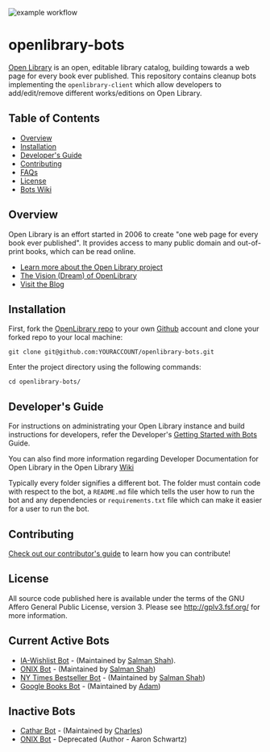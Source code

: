 ![example workflow](https://github.com/internetarchive/openlibrary-bots/actions/workflows/lint_python.yml/badge.svg)

# openlibrary-bots

[Open Library](https://openlibrary.org) is an open, editable library catalog, building towards a web page for every book ever published. This repository contains cleanup bots implementing the `openlibrary-client` which allow developers to add/edit/remove different works/editions on Open Library.

## Table of Contents
   - [Overview](#overview)
   - [Installation](#installation)
   - [Developer's Guide](#developers-guide)
   - [Contributing](#contributing)
   - [FAQs](https://openlibrary.org/help/faq)
   - [License](#license)
   - [Bots Wiki](https://github.com/internetarchive/openlibrary-bots/wiki)

## Overview

Open Library is an effort started in 2006 to create "one web page for every book ever published". It provides access to many public domain and out-of-print books, which can be read online.

- [Learn more about the Open Library project](https://openlibrary.org/about)
- [The Vision (Dream) of OpenLibrary](https://openlibrary.org/about/vision)
- [Visit the Blog](http://blog.openlibrary.org)

## Installation

First, fork the [OpenLibrary repo](https://github.com/internetarchive/openlibrary-bots) to your own [Github](https://www.github.com) account and clone your forked repo to your local machine:

```
git clone git@github.com:YOURACCOUNT/openlibrary-bots.git
```

Enter the project directory using the following commands:
```
cd openlibrary-bots/
```

## Developer's Guide

For instructions on administrating your Open Library instance and build instructions for developers, refer the Developer's [Getting Started with Bots](https://github.com/internetarchive/openlibrary/wiki/Writing-Bots) Guide.

You can also find more information regarding Developer Documentation for Open Library in the Open Library [Wiki](https://github.com/internetarchive/openlibrary/wiki/)

Typically every folder signifies a different bot. The folder must contain code with respect to the bot, a `README.md` file which tells the user how to run the bot and any dependencies or `requirements.txt` file which can make it easier for a user to run the bot.

## Contributing

[Check out our contributor's guide](CONTRIBUTING.md) to learn how you can contribute!

## License

All source code published here is available under the terms of the GNU Affero General Public License, version 3. Please see http://gplv3.fsf.org/ for more information.

## Current Active Bots
- [IA-Wishlist Bot](ia-wishlist-bot/README.md) - (Maintained by [Salman Shah](https://github.com/salman-bhai)).
- [ONIX Bot](onix-bot/README.md) - (Maintained by [Salman Shah](https://github.com/salman-bhai))
- [NY Times Bestseller Bot](NY-Times-Bestseller-Bot/README.md) - (Maintained by [Salman Shah](https://github.com/salman-bhai))
- [Google Books Bot](google-books-bot/README.md) - (Maintained by [Adam](https://github.com/adamreis))

## Inactive Bots
- [Cathar Bot](https://github.com/hornc/catharbot) - (Maintained by [Charles](https://github.com/hornc))
- [ONIX Bot](old-onix-bot/README.md) - Deprecated (Author - Aaron Schwartz)
